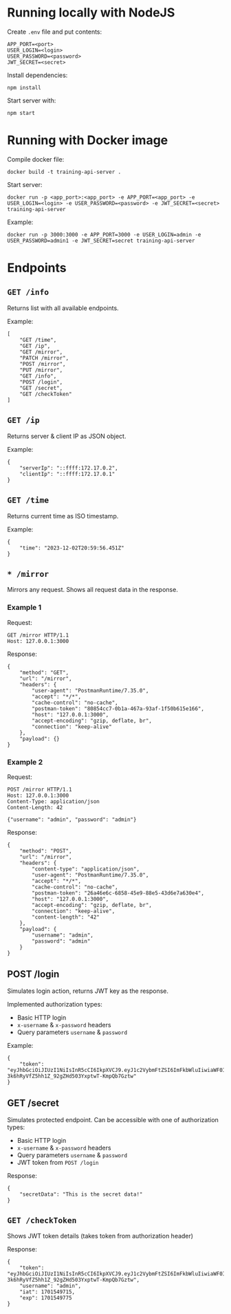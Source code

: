 # Running locally with NodeJS

Create `.env` file and put contents:
```
APP_PORT=<port>
USER_LOGIN=<login>
USER_PASSWORD=<password>
JWT_SECRET=<secret>
```

Install dependencies:
```
npm install
```

Start server with:
```
npm start
```

# Running with Docker image

Compile docker file:
```
docker build -t training-api-server .
```

Start server:
```
docker run -p <app_port>:<app_port> -e APP_PORT=<app_port> -e USER_LOGIN=<login> -e USER_PASSWORD=<password> -e JWT_SECRET=<secret> training-api-server
```

Example:
```
docker run -p 3000:3000 -e APP_PORT=3000 -e USER_LOGIN=admin -e USER_PASSWORD=admin1 -e JWT_SECRET=secret training-api-server
```

# Endpoints

## `GET /info`

Returns list with all available endpoints.

Example:
```
[
    "GET /time",
    "GET /ip",
    "GET /mirror",
    "PATCH /mirror",
    "POST /mirror",
    "PUT /mirror",
    "GET /info",
    "POST /login",
    "GET /secret",
    "GET /checkToken"
]
```

## `GET /ip`

Returns server & client IP as JSON object.

Example:
```
{
    "serverIp": "::ffff:172.17.0.2",
    "clientIp": "::ffff:172.17.0.1"
}
```

## `GET /time`

Returns current time as ISO timestamp.

Example:
```
{
    "time": "2023-12-02T20:59:56.451Z"
}
```

## `* /mirror`

Mirrors any request. Shows all request data in the response.

### Example 1
Request:
```
GET /mirror HTTP/1.1
Host: 127.0.0.1:3000
```

Response:
```
{
    "method": "GET",
    "url": "/mirror",
    "headers": {
        "user-agent": "PostmanRuntime/7.35.0",
        "accept": "*/*",
        "cache-control": "no-cache",
        "postman-token": "80854cc7-0b1a-467a-93af-1f50b615e166",
        "host": "127.0.0.1:3000",
        "accept-encoding": "gzip, deflate, br",
        "connection": "keep-alive"
    },
    "payload": {}
}
```

### Example 2
Request:
```
POST /mirror HTTP/1.1
Host: 127.0.0.1:3000
Content-Type: application/json
Content-Length: 42

{"username": "admin", "password": "admin"}
```

Response:
```
{
    "method": "POST",
    "url": "/mirror",
    "headers": {
        "content-type": "application/json",
        "user-agent": "PostmanRuntime/7.35.0",
        "accept": "*/*",
        "cache-control": "no-cache",
        "postman-token": "26a46e6c-6858-45e9-88e5-43d6e7a630e4",
        "host": "127.0.0.1:3000",
        "accept-encoding": "gzip, deflate, br",
        "connection": "keep-alive",
        "content-length": "42"
    },
    "payload": {
        "username": "admin",
        "password": "admin"
    }
}
```

## POST /login

Simulates login action, returns JWT key as the response.

Implemented authorization types:
- Basic HTTP login
- `x-username` & `x-password` headers
- Query parameters `username` & `password`

Example:
```
{
    "token": "eyJhbGciOiJIUzI1NiIsInR5cCI6IkpXVCJ9.eyJ1c2VybmFtZSI6ImFkbWluIiwiaWF0IjoxNzAxNTQ5NzU2LCJleHAiOjE3MDE1NDk4MTZ9.Y-3k6hRyVfZ5hh1Z_92gZHd503YxptwT-KmpQb7Gztw"
}
```

## GET /secret

Simulates protected endpoint. Can be accessible with one of authorization types:
- Basic HTTP login
- `x-username` & `x-password` headers
- Query parameters `username` & `password`
- JWT token from `POST /login`

Response:
```
{
    "secretData": "This is the secret data!"
}
```

## `GET /checkToken`

Shows JWT token details (takes token from authorization header)

Response:
```
{
    "token": "eyJhbGciOiJIUzI1NiIsInR5cCI6IkpXVCJ9.eyJ1c2VybmFtZSI6ImFkbWluIiwiaWF0IjoxNzAxNTQ5NzU2LCJleHAiOjE3MDE1NDk4MTZ9.Y-3k6hRyVfZ5hh1Z_92gZHd503YxptwT-KmpQb7Gztw",
    "username": "admin",
    "iat": 1701549715,
    "exp": 1701549775
}
```